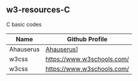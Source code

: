 ## w3-resources-C
C basic codes

| Name | Github Profile |
|------|-----------------|
| Ahauserus | [Ahauserus](https://github.com/Ahauserus)] |
| w3css | https://www.w3schools.com/ |
| w3css | https://www.w3schools.com/ |

